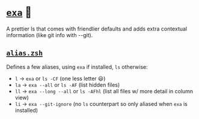 # [`exa`](https://github.com/ogham/exa) 💎

A prettier ls that comes with friendlier defaults and adds extra contextual information (like git info with --git).

## [`alias.zsh`](./alias.zsh)

Defines a few aliases, using `exa` if installed, `ls` otherwise:

- `l` -> `exa` or `ls -CF` (one less letter 😃)
- `la` -> `exa --all` or `ls -AF` (list hidden files)
- `ll` -> `exa --long --all` or `ls -AFhl` (list all files w/ more detail in column view)
- `li` -> `exa --git-ignore` (no `ls` counterpart so only aliased when `exa` is installed)
